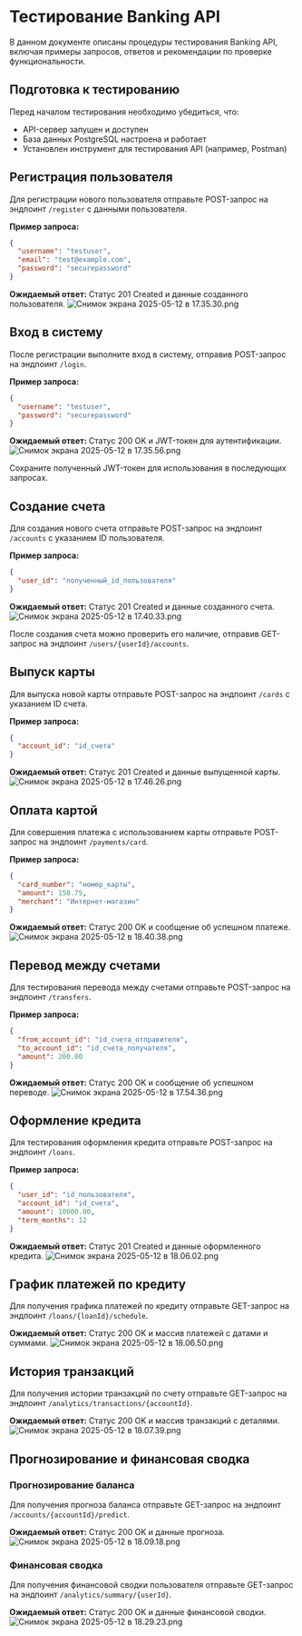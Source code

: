 # Тестирование Banking API

В данном документе описаны процедуры тестирования Banking API, включая примеры запросов, ответов и рекомендации по проверке функциональности.


## Подготовка к тестированию

Перед началом тестирования необходимо убедиться, что:
- API-сервер запущен и доступен
- База данных PostgreSQL настроена и работает
- Установлен инструмент для тестирования API (например, Postman)



## Регистрация пользователя

Для регистрации нового пользователя отправьте POST-запрос на эндпоинт `/register` с данными пользователя.

**Пример запроса:**
```json
{
  "username": "testuser",
  "email": "test@example.com",
  "password": "securepassword"
}
```

**Ожидаемый ответ:** Статус 201 Created и данные созданного пользователя.
![Снимок экрана 2025-05-12 в 17.35.30.png](screenshots/%D0%A1%D0%BD%D0%B8%D0%BC%D0%BE%D0%BA%20%D1%8D%D0%BA%D1%80%D0%B0%D0%BD%D0%B0%202025-05-12%20%D0%B2%2017.35.30.png)


## Вход в систему

После регистрации выполните вход в систему, отправив POST-запрос на эндпоинт `/login`.

**Пример запроса:**
```json
{
  "username": "testuser",
  "password": "securepassword"
}
```

**Ожидаемый ответ:** Статус 200 OK и JWT-токен для аутентификации.
![Снимок экрана 2025-05-12 в 17.35.56.png](screenshots/%D0%A1%D0%BD%D0%B8%D0%BC%D0%BE%D0%BA%20%D1%8D%D0%BA%D1%80%D0%B0%D0%BD%D0%B0%202025-05-12%20%D0%B2%2017.35.56.png)

Сохраните полученный JWT-токен для использования в последующих запросах.

## Создание счета

Для создания нового счета отправьте POST-запрос на эндпоинт `/accounts` с указанием ID пользователя.

**Пример запроса:**
```json
{
  "user_id": "полученный_id_пользователя"
}
```

**Ожидаемый ответ:** Статус 201 Created и данные созданного счета.
![Снимок экрана 2025-05-12 в 17.40.33.png](screenshots/%D0%A1%D0%BD%D0%B8%D0%BC%D0%BE%D0%BA%20%D1%8D%D0%BA%D1%80%D0%B0%D0%BD%D0%B0%202025-05-12%20%D0%B2%2017.40.33.png)


После создания счета можно проверить его наличие, отправив GET-запрос на эндпоинт `/users/{userId}/accounts`.


## Выпуск карты

Для выпуска новой карты отправьте POST-запрос на эндпоинт `/cards` с указанием ID счета.

**Пример запроса:**
```json
{
  "account_id": "id_счета"
}
```

**Ожидаемый ответ:** Статус 201 Created и данные выпущенной карты.
![Снимок экрана 2025-05-12 в 17.46.26.png](screenshots/%D0%A1%D0%BD%D0%B8%D0%BC%D0%BE%D0%BA%20%D1%8D%D0%BA%D1%80%D0%B0%D0%BD%D0%B0%202025-05-12%20%D0%B2%2017.46.26.png)


## Оплата картой

Для совершения платежа с использованием карты отправьте POST-запрос на эндпоинт `/payments/card`.

**Пример запроса:**
```json
{
  "card_number": "номер_карты",
  "amount": 150.75,
  "merchant": "Интернет-магазин"
}
```

**Ожидаемый ответ:** Статус 200 OK и сообщение об успешном платеже.
![Снимок экрана 2025-05-12 в 18.40.38.png](screenshots/%D0%A1%D0%BD%D0%B8%D0%BC%D0%BE%D0%BA%20%D1%8D%D0%BA%D1%80%D0%B0%D0%BD%D0%B0%202025-05-12%20%D0%B2%2018.40.38.png)


## Перевод между счетами

Для тестирования перевода между счетами отправьте POST-запрос на эндпоинт `/transfers`.

**Пример запроса:**
```json
{
  "from_account_id": "id_счета_отправителя",
  "to_account_id": "id_счета_получателя",
  "amount": 200.00
}
```

**Ожидаемый ответ:** Статус 200 OK и сообщение об успешном переводе.
![Снимок экрана 2025-05-12 в 17.54.36.png](screenshots/%D0%A1%D0%BD%D0%B8%D0%BC%D0%BE%D0%BA%20%D1%8D%D0%BA%D1%80%D0%B0%D0%BD%D0%B0%202025-05-12%20%D0%B2%2017.54.36.png)

## Оформление кредита

Для тестирования оформления кредита отправьте POST-запрос на эндпоинт `/loans`.

**Пример запроса:**
```json
{
  "user_id": "id_пользователя",
  "account_id": "id_счета",
  "amount": 10000.00,
  "term_months": 12
}
```

**Ожидаемый ответ:** Статус 201 Created и данные оформленного кредита.
![Снимок экрана 2025-05-12 в 18.06.02.png](screenshots/%D0%A1%D0%BD%D0%B8%D0%BC%D0%BE%D0%BA%20%D1%8D%D0%BA%D1%80%D0%B0%D0%BD%D0%B0%202025-05-12%20%D0%B2%2018.06.02.png)

## График платежей по кредиту

Для получения графика платежей по кредиту отправьте GET-запрос на эндпоинт `/loans/{loanId}/schedule`.

**Ожидаемый ответ:** Статус 200 OK и массив платежей с датами и суммами.
![Снимок экрана 2025-05-12 в 18.06.50.png](screenshots/%D0%A1%D0%BD%D0%B8%D0%BC%D0%BE%D0%BA%20%D1%8D%D0%BA%D1%80%D0%B0%D0%BD%D0%B0%202025-05-12%20%D0%B2%2018.06.50.png)
## История транзакций

Для получения истории транзакций по счету отправьте GET-запрос на эндпоинт `/analytics/transactions/{accountId}`.

**Ожидаемый ответ:** Статус 200 OK и массив транзакций с деталями.
![Снимок экрана 2025-05-12 в 18.07.39.png](screenshots/%D0%A1%D0%BD%D0%B8%D0%BC%D0%BE%D0%BA%20%D1%8D%D0%BA%D1%80%D0%B0%D0%BD%D0%B0%202025-05-12%20%D0%B2%2018.07.39.png)


## Прогнозирование и финансовая сводка

### Прогнозирование баланса

Для получения прогноза баланса отправьте GET-запрос на эндпоинт `/accounts/{accountId}/predict`.

**Ожидаемый ответ:** Статус 200 OK и данные прогноза.
![Снимок экрана 2025-05-12 в 18.09.18.png](screenshots/%D0%A1%D0%BD%D0%B8%D0%BC%D0%BE%D0%BA%20%D1%8D%D0%BA%D1%80%D0%B0%D0%BD%D0%B0%202025-05-12%20%D0%B2%2018.09.18.png)
### Финансовая сводка

Для получения финансовой сводки пользователя отправьте GET-запрос на эндпоинт `/analytics/summary/{userId}`.

**Ожидаемый ответ:** Статус 200 OK и данные финансовой сводки.
![Снимок экрана 2025-05-12 в 18.29.23.png](screenshots/%D0%A1%D0%BD%D0%B8%D0%BC%D0%BE%D0%BA%20%D1%8D%D0%BA%D1%80%D0%B0%D0%BD%D0%B0%202025-05-12%20%D0%B2%2018.29.23.png)
